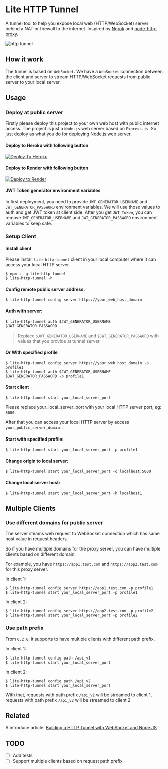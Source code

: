 # Lite HTTP Tunnel

A tunnel tool to help you expose local web (HTTP/WebSocket) server behind a NAT or firewall to the internet. Inspired by [Ngrok](https://github.com/inconshreveable/ngrok) and [node-http-proxy](https://github.com/http-party/node-http-proxy).

![http tunnel](https://user-images.githubusercontent.com/7036536/155876708-f30f4921-c8c8-463d-8917-c4f932d3b2e6.png)

## How it work

The tunnel is based on `WebSocket`. We have a `WebSocket` connection between the client and server to stream HTTP/WebSocket requests from public server to your local server.

## Usage

### Deploy at public server

Firstly please deploy this project to your own web host with public internet access. The project is just a `Node.js` web server based on `Express.js`. So just deploy as what you do for [deploying Node.js web server](https://developer.mozilla.org/en-US/docs/Learn/Server-side/Express_Nodejs/deployment).

#### Deploy to Heroku with following button

[![Deploy To Heroku](https://www.herokucdn.com/deploy/button.svg)](https://heroku.com/deploy)

#### Deploy to Render with following button

[![Deploy to Render](https://render.com/images/deploy-to-render-button.svg)](https://render.com/deploy)

#### JWT Token generator environment variables

In first deployment, you need to provide `JWT_GENERATOR_USERNAME` and `JWT_GENERATOR_PASSWORD` environment variables. We will use those values to auth and get JWT token at client side. After you get `JWT Token`, you can remove `JWT_GENERATOR_USERNAME` and `JWT_GENERATOR_PASSWORD` environment variables to keep safe.

### Setup Client

#### Install client

Please install `lite-http-tunnel` client in your local computer where it can access your local HTTP server.

```shell
$ npm i -g lite-http-tunnel
$ lite-http-tunnel -h
```

#### Config remote public server address:

```shell
$ lite-http-tunnel config server https://your_web_host_domain
```

#### Auth with server:

```shell
$ lite-http-tunnel auth $JWT_GENERATOR_USERNAME $JWT_GENERATOR_PASSWORD
```

 > Replace `$JWT_GENERATOR_USERNAME` and `$JWT_GENERATOR_PASSWORD` with values that you provide at tunnel server

#### Or With specified profile

```shell
$ lite-http-tunnel config server https://your_web_host_domain -p profile1
$ lite-http-tunnel auth $JWT_GENERATOR_USERNAME $JWT_GENERATOR_PASSWORD -p profile1
```

#### Start client

```shell
$ lite-http-tunnel start your_local_server_port
```

Please replace your_local_server_port with your local HTTP server port, eg: `8080`.

After that you can access your local HTTP server by access `your_public_server_domain`.

#### Start with specified profile:

```shell
$ lite-http-tunnel start your_local_server_port -p profile1
```

#### Change origin to local server:

```shell
$ lite-http-tunnel start your_local_server_port -o localhost:5000
```

#### Change local server host:

```shell
$ lite-http-tunnel start your_local_server_port -h localhost1
```

## Multiple Clients

### Use different domains for public server

The server steams web request to WebSocket connection which has same host value in request headers.

So if you have multiple domains for the proxy server, you can have multiple clients based on different domain.

For example, you have `https://app1.test.com` and `https://app2.test.com` for this proxy server.

In client 1:

```
$ lite-http-tunnel config server https://app1.test.com -p profile1
$ lite-http-tunnel start your_local_server_port -p profile1
```

In client 2:

```
$ lite-http-tunnel config server https://app2.test.com -p profile2
$ lite-http-tunnel start your_local_server_port -p profile2
```

### Use path prefix

From `0.2.0`, it supports to have multiple clients with different path prefix.

In client 1:

```
$ lite-http-tunnel config path /api_v1
$ lite-http-tunnel start your_local_server_port
```

In client 2:

```
$ lite-http-tunnel config path /api_v2
$ lite-http-tunnel start your_local_server_port
```

With that, requests with path prefix `/api_v1` will be streamed to client 1, requests with path prefix `/api_v2` will be streamed to client 2

## Related

A introduce article: [Building a HTTP Tunnel with WebSocket and Node.JS](https://medium.com/@embbnux/building-a-http-tunnel-with-websocket-and-node-js-98068b0225d3?source=friends_link&sk=985d90ec9f512928b34ed38b7ddcb378)

## TODO

- [ ] Add tests
- [ ] Support multiple clients based on request path prefix
